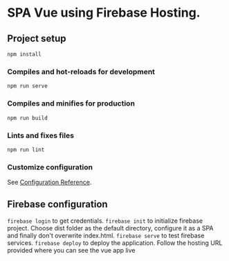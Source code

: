 # SPA Vue using Firebase Hosting.

## Project setup

```
npm install
```

### Compiles and hot-reloads for development

```
npm run serve
```

### Compiles and minifies for production

```
npm run build
```

### Lints and fixes files

```
npm run lint
```

### Customize configuration

See [Configuration Reference](https://cli.vuejs.org/config/).

## Firebase configuration

`firebase login` to get credentials.
`firebase init` to initialize firebase project. Choose dist folder as the default directory, configure it as a SPA and finally don't overwrite index.html.
`firebase serve` to test firebase services.
`firebase deploy` to deploy the application. Follow the hosting URL provided where you can see the vue app live
